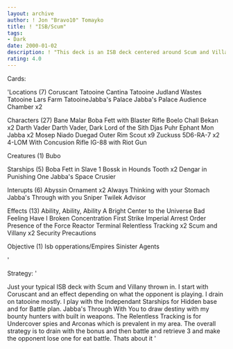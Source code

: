 ```yaml
---
layout: archive
author: ! Jon "Bravo10" Tomayko
title: ! "ISB/Scum"
tags:
- Dark
date: 2000-01-02
description: ! "This deck is an ISB deck centered around Scum and Villany on Tatooine, using battles to retreive force."
rating: 4.0
---
```

Cards: 

'Locations (7)
Coruscant
Tatooine Cantina
Tatooine Judland Wastes
Tatooine Lars Farm
TatooineJabba's Palace
Jabba's Palace Audience Chamber x2

Characters (27)
Bane Malar
Boba Fett with Blaster Rifle
Boelo
Chall Bekan x2
Darth Vader
Darth Vader, Dark Lord of the Sith
Djas Puhr
Ephant Mon
Jabba x2
Mosep
Niado Duegad
Outer Rim Scout x9
Zuckuss
5D6-RA-7 x2
4-LOM With Concusion Rifle
IG-88 with Riot Gun

Creatures (1)
Bubo

Starships (5)
Boba Fett in Slave 1
Bossk in Hounds Tooth x2
Dengar in Punishing One
Jabba's Space Crusier

Interupts (6)
Abyssin Ornament x2
Always Thinking with your Stomach
Jabba's Through with you
Sniper
Twilek Advisor

Effects (13)
Ability, Ability, Ability
A Bright Center to the Universe
Bad Feeling Have I
Broken Concentration
First Strike
Imperial Arrest Order
Presence of the Force
Reactor Terminal
Relentless Tracking x2
Scum and Villany x2
Security Precautions

Objective (1)
Isb opperations/Empires Sinister Agents

'

Strategy: '

Just your typical ISB deck with Scum and Villany thrown in. I start with Coruscant and an effect depending on what the opponent is playing. I drain on tatooine mostly. I play with the Independant Starships for Hidden base and for Battle plan. Jabba's Through With You to draw destiny with my bounty hunters with built in weapons. The Relentless Tracking is for Undercover spies and Arconas which is prevalent in my area. The overall strategy is to drain with the bonus and then battle and retrieve 3 and make the opponent lose one for eat battle. Thats about it '